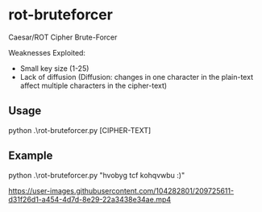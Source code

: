 # rot-bruteforcer
Caesar/ROT Cipher Brute-Forcer

Weaknesses Exploited:
- Small key size (1-25)
- Lack of diffusion
(Diffusion: changes in one character in the plain-text affect multiple characters in the cipher-text)

## Usage
python .\rot-bruteforcer.py [CIPHER-TEXT]

## Example
python .\rot-bruteforcer.py "hvobyg tcf kohqvwbu :)"


https://user-images.githubusercontent.com/104282801/209725611-d31f26d1-a454-4d7d-8e29-22a3438e34ae.mp4

